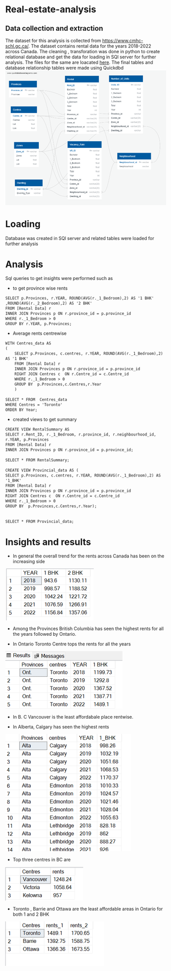 # Real-estate-analysis

## Data collection and extraction

The dataset for this analysis is collected from https://www.cmhc-schl.gc.ca/. The dataset contains rental data for the years 2018-2022 across Canada. The cleaning , transforation was done in python to create relational database and get the data for loading in SQl server for further analysis. The files for the same are loacated [here](Extraction_tranformation.ipynb). The final tables and database relationship tables were made using Quickdbd 
![image](Results/QuickDBD-export%20(2).png)

# Loading 
Database was created in SQl server and related tables were loaded for further analysis

# Analysis
Sql queries to get insights were performed such as
- to get province wise rents
~~~
SELECT p.Provinces, r.YEAR, ROUND(AVG(r._1_Bedroom),2) AS '1 BHK' ,ROUND(AVG(r._2_Bedroom),2) AS '2 BHK'
FROM [Rental Data] r
INNER JOIN Provinces p ON r.province_id = p.province_id
WHERE r._1_Bedroom > 0
GROUP BY r.YEAR, p.Provinces;
 ~~~

- Average rents centrewise
~~~ 
WITH Centres_data AS
(
	SELECT p.Provinces, c.centres, r.YEAR, ROUND(AVG(r._1_Bedroom),2) AS '1 BHK' 
	FROM [Rental Data] r
	INNER JOIN Provinces p ON r.province_id = p.province_id
	RIGHT JOIN Centres c  ON r.Centre_id = c.Centre_id
	WHERE r._1_Bedroom > 0
	GROUP BY  p.Provinces,c.Centres,r.Year
	)

SELECT * FROM  Centres_data
WHERE Centres = 'Toronto'
ORDER BY Year;
~~~

* created views to get summary
~~~
CREATE VIEW RentalSummary AS
SELECT r.Rent_ID, r._1_Bedroom, r.province_id, r.neighbourhood_id, r.YEAR, p.Provinces
FROM [Rental Data] r
INNER JOIN Provinces p ON r.province_id = p.province_id;

SELECT * FROM RentalSummary;

CREATE VIEW Provincial_data AS (
SELECT p.Provinces, c.centres, r.YEAR, ROUND(AVG(r._1_Bedroom),2) AS '1_BHK' 
FROM [Rental Data] r
INNER JOIN Provinces p ON r.province_id = p.province_id
RIGHT JOIN Centres c  ON r.Centre_id = c.Centre_id
WHERE r._1_Bedroom > 0
GROUP BY  p.Provinces,c.Centres,r.Year);


SELECT * FROM Provincial_data; 
~~~

# Insights and results

- In general the overall trend for the rents across Canada has been on the increasing side 

![](Results/Rnts%20yearwise.png)


- Among the Provinces British Columbia has seen the highest rents for all the years followed by Ontario.

- In Ontario Toronto Centre tops the rents for all the years

![](Results/Average%20rents%20based%20on%20province%20and%20centre.png)


- In B. C Vancouver is the least affordabale place rentwise.


- In Alberta, Calgary has seen the highest rents 

![](Results/Summary%20for%20the%20provinces.png)


- Top three centres in BC are

![](Results/Top%203%20Centres.png)

- Toronto , Barrie and Ottawa are the least affordable areas in Ontario for both 1 and 2 BHK

![](Results//Top%203%20centres%20based%20on%20the%20Year%20and%20Centre.png)


